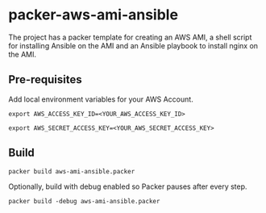 # packer-aws-ami-ansible

The project has a packer template for creating an AWS AMI, a shell script for installing Ansible on the AMI and an Ansible playbook to install nginx on the AMI.

## Pre-requisites
Add local environment variables for your AWS Account.

`export AWS_ACCESS_KEY_ID=<YOUR_AWS_ACCESS_KEY_ID>`

`export AWS_SECRET_ACCESS_KEY=<YOUR_AWS_SECRET_ACCESS_KEY>`

## Build

`packer build aws-ami-ansible.packer`

Optionally, build with debug enabled so Packer pauses after every step.

`packer build -debug aws-ami-ansible.packer`
